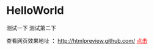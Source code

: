 # HelloWorld
测试一下
测试第二下

查看网页效果地址 ： http://htmlpreview.github.com/
 <a style='color:red' href='http://htmlpreview.github.com/'>点击</a>
